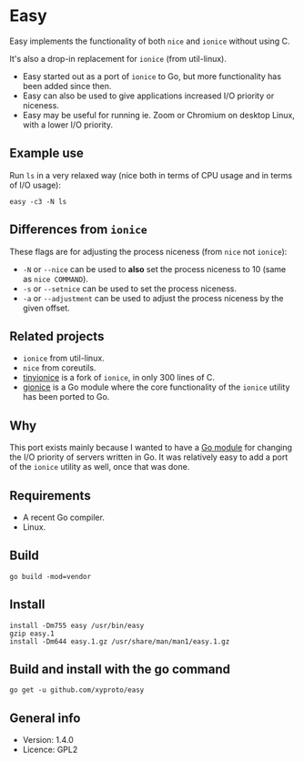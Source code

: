 # Easy

Easy implements the functionality of both `nice` and `ionice` without using C.

It's also a drop-in replacement for `ionice` (from util-linux).

* Easy started out as a port of `ionice` to Go, but more functionality has been added since then.
* Easy can also be used to give applications increased I/O priority or niceness.
* Easy may be useful for running ie. Zoom or Chromium on desktop Linux, with a lower I/O priority.

## Example use

Run `ls` in a very relaxed way (nice both in terms of CPU usage and in terms of I/O usage):

    easy -c3 -N ls

## Differences from `ionice`

These flags are for adjusting the process niceness (from `nice` not `ionice`):

* `-N` or `--nice` can be used to **also** set the process niceness to 10 (same as `nice COMMAND`).
* `-s` or `--setnice` can be used to set the process niceness.
* `-a` or `--adjustment` can be used to adjust the process niceness by the given offset.

## Related projects

* `ionice` from util-linux.
* `nice` from coreutils.
* [tinyionice](https://github.com/xyproto/tinyionice) is a fork of `ionice`, in only 300 lines of C.
* [gionice](https://github.com/xyproto/gionice) is a Go module where the core functionality of the `ionice` utility has been ported to Go.

## Why

This port exists mainly because I wanted to have a [Go module](https://github.com/xyproto/gionice) for changing the I/O priority of servers written in Go. It was relatively easy to add a port of the `ionice` utility as well, once that was done.

## Requirements

* A recent Go compiler.
* Linux.

## Build

    go build -mod=vendor

## Install

    install -Dm755 easy /usr/bin/easy
    gzip easy.1
    install -Dm644 easy.1.gz /usr/share/man/man1/easy.1.gz

## Build and install with the go command

    go get -u github.com/xyproto/easy

## General info

* Version: 1.4.0
* Licence: GPL2
